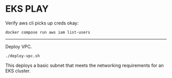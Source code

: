 # EKS PLAY


Verify aws cli picks up creds okay:

```docker compose run aws iam list-users```

---

Deploy VPC.

```./deploy-vpc.sh```

This deploys a basic subnet that meets the networking requirements for an EKS cluster.


